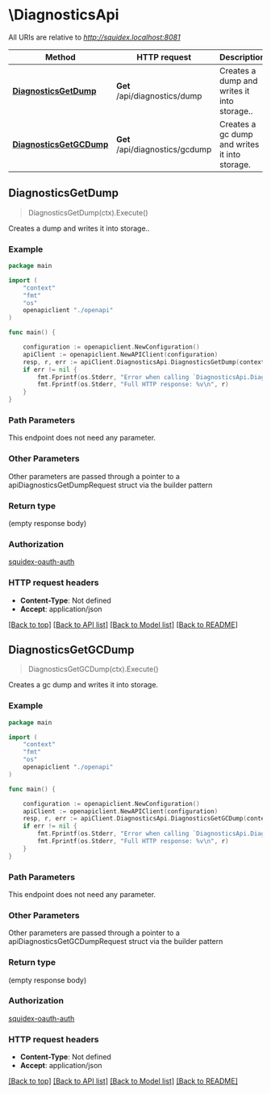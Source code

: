 # \DiagnosticsApi

All URIs are relative to *http://squidex.localhost:8081*

Method | HTTP request | Description
------------- | ------------- | -------------
[**DiagnosticsGetDump**](DiagnosticsApi.md#DiagnosticsGetDump) | **Get** /api/diagnostics/dump | Creates a dump and writes it into storage..
[**DiagnosticsGetGCDump**](DiagnosticsApi.md#DiagnosticsGetGCDump) | **Get** /api/diagnostics/gcdump | Creates a gc dump and writes it into storage.



## DiagnosticsGetDump

> DiagnosticsGetDump(ctx).Execute()

Creates a dump and writes it into storage..

### Example

```go
package main

import (
    "context"
    "fmt"
    "os"
    openapiclient "./openapi"
)

func main() {

    configuration := openapiclient.NewConfiguration()
    apiClient := openapiclient.NewAPIClient(configuration)
    resp, r, err := apiClient.DiagnosticsApi.DiagnosticsGetDump(context.Background()).Execute()
    if err != nil {
        fmt.Fprintf(os.Stderr, "Error when calling `DiagnosticsApi.DiagnosticsGetDump``: %v\n", err)
        fmt.Fprintf(os.Stderr, "Full HTTP response: %v\n", r)
    }
}
```

### Path Parameters

This endpoint does not need any parameter.

### Other Parameters

Other parameters are passed through a pointer to a apiDiagnosticsGetDumpRequest struct via the builder pattern


### Return type

 (empty response body)

### Authorization

[squidex-oauth-auth](../README.md#squidex-oauth-auth)

### HTTP request headers

- **Content-Type**: Not defined
- **Accept**: application/json

[[Back to top]](#) [[Back to API list]](../README.md#documentation-for-api-endpoints)
[[Back to Model list]](../README.md#documentation-for-models)
[[Back to README]](../README.md)


## DiagnosticsGetGCDump

> DiagnosticsGetGCDump(ctx).Execute()

Creates a gc dump and writes it into storage.

### Example

```go
package main

import (
    "context"
    "fmt"
    "os"
    openapiclient "./openapi"
)

func main() {

    configuration := openapiclient.NewConfiguration()
    apiClient := openapiclient.NewAPIClient(configuration)
    resp, r, err := apiClient.DiagnosticsApi.DiagnosticsGetGCDump(context.Background()).Execute()
    if err != nil {
        fmt.Fprintf(os.Stderr, "Error when calling `DiagnosticsApi.DiagnosticsGetGCDump``: %v\n", err)
        fmt.Fprintf(os.Stderr, "Full HTTP response: %v\n", r)
    }
}
```

### Path Parameters

This endpoint does not need any parameter.

### Other Parameters

Other parameters are passed through a pointer to a apiDiagnosticsGetGCDumpRequest struct via the builder pattern


### Return type

 (empty response body)

### Authorization

[squidex-oauth-auth](../README.md#squidex-oauth-auth)

### HTTP request headers

- **Content-Type**: Not defined
- **Accept**: application/json

[[Back to top]](#) [[Back to API list]](../README.md#documentation-for-api-endpoints)
[[Back to Model list]](../README.md#documentation-for-models)
[[Back to README]](../README.md)

